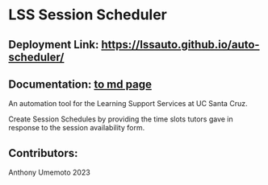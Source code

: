 # LSS Session Scheduler

## Deployment Link: https://lssauto.github.io/auto-scheduler/

## Documentation: [to md page](./docs/overview.md)

An automation tool for the Learning Support Services at UC Santa Cruz.

Create Session Schedules by providing the time slots tutors gave in response to the session availability form.

## Contributors:

Anthony Umemoto 2023